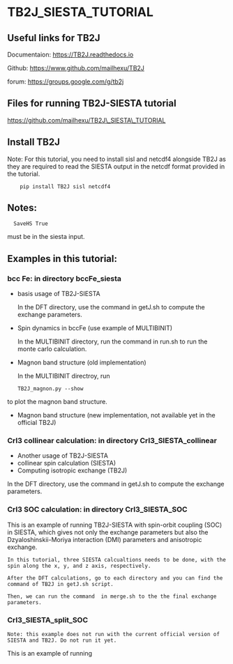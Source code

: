 # TB2J\_SIESTA\_TUTORIAL

## Useful links for TB2J
 Documentaion: https://TB2J.readthedocs.io

 Github: https://www.github.com/mailhexu/TB2J

 forum: https://groups.google.com/g/tb2j

## Files for running TB2J-SIESTA tutorial

  https://github.com/mailhexu/TB2J\_SIESTA\_TUTORIAL



## Install TB2J

Note: For this tutorial, you need to install sisl and netcdf4 alongside TB2J as they are required to read the SIESTA output in the netcdf format provided in the tutorial.

```
    pip install TB2J sisl netcdf4
```

## Notes:
```
  SaveHS True
```
  must be in the siesta input. 


## Examples in this tutorial:




### bcc Fe: in directory  bccFe\_siesta
  - basis usage of TB2J-SIESTA 

    In the DFT directory, use the command in getJ.sh to compute the exchange parameters.

  - Spin dynamics in bccFe (use example of MULTIBINIT)

    In the MULTIBINIT directory, run the command in run.sh 
    to run the monte carlo calculation. 

  - Magnon band structure (old implementation)


    In the MULTIBINIT directroy, run 

    ```
    TB2J_magnon.py --show
    ```

  to plot the magnon band structure.

  - Magnon band structure (new implementation, not available yet in the official TB2J)



### CrI3 collinear calculation:  in directory CrI3\_SIESTA\_collinear 
   - Another usage of TB2J-SIESTA
   - collinear spin calculation (SIESTA)
   - Computing isotropic exchange (TB2J)

   In the DFT directory, use the command in getJ.sh to compute the exchange parameters.

### CrI3 SOC calculation: in directory CrI3\_SIESTA\_SOC
This is an example of running TB2J-SIESTA with spin-orbit coupling (SOC) in SIESTA, which gives not only the exchange parameters but also the Dzyaloshinskii-Moriya interaction (DMI) parameters and anisotropic exchange.

    In this tutorial, three SIESTA calcualtions needs to be done, with the spin along the x, y, and z axis, respectively.

    After the DFT calculations, go to each directory and you can find the command of TB2J in getJ.sh script. 

    Then, we can run the command  in merge.sh to the the final exchange parameters.


###    CrI3\_SIESTA\_split\_SOC

    Note: this example does not run with the current official version of SIESTA and TB2J. Do not run it yet. 
This is an example of running 

